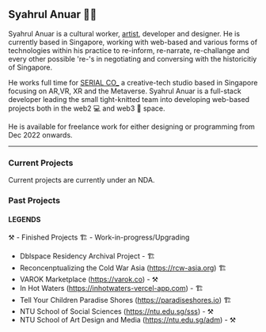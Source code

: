 ## Syahrul Anuar 👋🏾

Syahrul Anuar is a cultural worker, [artist](https://syahrulanuar.org), developer and designer. He is currently based in Singapore, working with web-based and various forms of technologies within his practice to re-inform, re-narrate, re-challange and every other possible 're-'s in negotiating and conversing with the historicitiy of Singapore.

He works full time for [SERIAL CO_](https://serial.sg) a creative-tech studio based in Singapore focusing on AR,VR, XR and the Metaverse. Syahrul Anuar is a full-stack developer leading the small tight-knitted team into developing web-based projects both in the web2 💻 and web3 🔮 space.

He is available for freelance work for either designing or programming from Dec 2022 onwards.

---

### Current Projects

Current projects are currently under an NDA. 

### Past Projects

#### LEGENDS
⚒️  - Finished Projects
🏗️ - Work-in-progress/Upgrading

- Dblspace Residency Archival Project - 🏗️
- Reconcenptualizing the Cold War Asia (https://rcw-asia.org) 🏗️
- VAROK Marketplace (https://varok.co) - ⚒️
- In Hot Waters (https://inhotwaters-vercel-app.com) - 🏗️
- Tell Your Children Paradise Shores (https://paradiseshores.io) 🏗️
- NTU School of Social Sciences (https://ntu.edu.sg/sss) - ⚒️
- NTU School of Art Design and Media (https://ntu.edu.sg/adm) -  ⚒️
